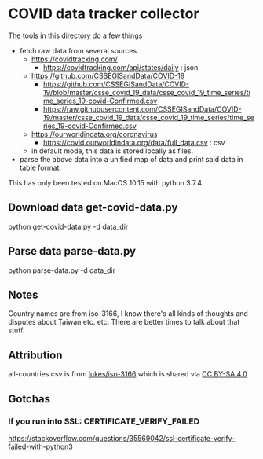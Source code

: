 # COVID data tracker collector

The tools in this directory do a few things
  - fetch raw data from several sources
    - https://covidtracking.com/
      - https://covidtracking.com/api/states/daily : json
    - https://github.com/CSSEGISandData/COVID-19
      - https://github.com/CSSEGISandData/COVID-19/blob/master/csse_covid_19_data/csse_covid_19_time_series/time_series_19-covid-Confirmed.csv
      - https://raw.githubusercontent.com/CSSEGISandData/COVID-19/master/csse_covid_19_data/csse_covid_19_time_series/time_series_19-covid-Confirmed.csv
    - https://ourworldindata.org/coronavirus
      - https://covid.ourworldindata.org/data/full_data.csv : csv
    - in default mode, this data is stored locally as files.
  - parse the above data into a unified map of data and print said data in table format.

This has only been tested on MacOS 10.15 with python 3.7.4.

## Download data get-covid-data.py

python get-covid-data.py -d data_dir

## Parse data parse-data.py

python parse-data.py -d data_dir

## Notes

Country names are from iso-3166, I know there's all kinds of thoughts and disputes about Taiwan etc. etc. There
are better times to talk about that stuff.

## Attribution

all-countries.csv is from [lukes/iso-3166](https://github.com/lukes/ISO-3166-Countries-with-Regional-Codes/blob/master/all/all.csv)
which is shared via [CC BY-SA 4.0](https://creativecommons.org/licenses/by-sa/4.0/)

## Gotchas

### If you run into SSL: CERTIFICATE_VERIFY_FAILED

https://stackoverflow.com/questions/35569042/ssl-certificate-verify-failed-with-python3


